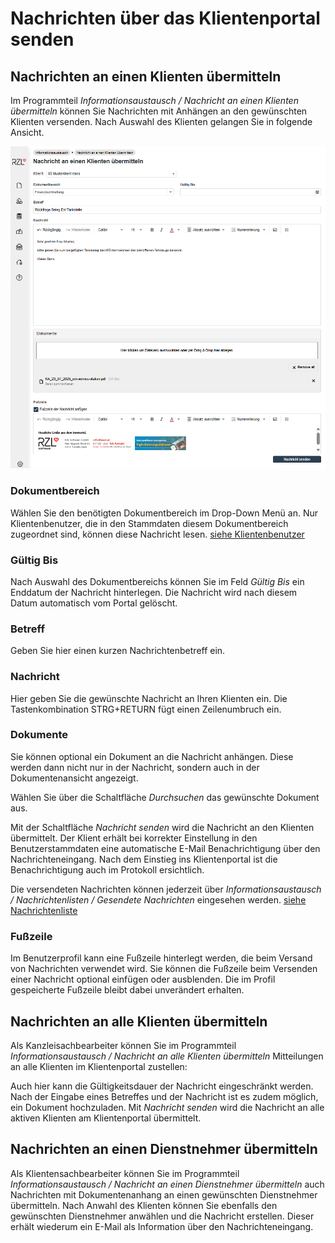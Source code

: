# Nachrichten über das Klientenportal senden 

## Nachrichten an einen Klienten übermitteln

Im Programmteil *Informationsaustausch / Nachricht an einen Klienten übermitteln* können Sie Nachrichten mit Anhängen an den gewünschten Klienten versenden. Nach Auswahl des Klienten gelangen Sie in folgende Ansicht.


![](img/image53.png)

### Dokumentbereich

Wählen Sie den benötigten Dokumentbereich im Drop-Down Menü an. Nur Klientenbenutzer, die in den Stammdaten diesem Dokumentbereich zugeordnet sind, können diese Nachricht lesen. [siehe Klientenbenutzer](../../Stammdaten/KlientStammdaten/Klientenbenutzer.md)

### Gültig Bis 

Nach Auswahl des Dokumentbereichs können Sie im Feld *Gültig Bis* ein Enddatum der Nachricht hinterlegen. Die Nachricht wird nach diesem Datum automatisch vom Portal gelöscht.

### Betreff 

Geben Sie hier einen kurzen Nachrichtenbetreff ein.

### Nachricht 

Hier geben Sie die gewünschte Nachricht an Ihren Klienten ein. Die Tastenkombination STRG+RETURN fügt einen Zeilenumbruch ein.

### Dokumente 

Sie können optional ein Dokument an die Nachricht anhängen. Diese werden dann nicht nur in der Nachricht, sondern auch in der Dokumentenansicht
angezeigt.

Wählen Sie über die Schaltfläche *Durchsuchen* das gewünschte Dokument aus.

Mit der Schaltfläche *Nachricht* *senden* wird die Nachricht an den Klienten übermittelt. Der Klient erhält bei korrekter Einstellung in den Benutzerstammdaten eine automatische E-Mail Benachrichtigung über den Nachrichteneingang. Nach dem Einstieg ins Klientenportal ist die Benachrichtigung auch im Protokoll ersichtlich.

Die versendeten Nachrichten können jederzeit über *Informationsaustausch / Nachrichtenlisten / Gesendete Nachrichten* eingesehen werden. [siehe Nachrichtenliste](./Nachrichtenliste.md)

### Fußzeile 

Im Benutzerprofil kann eine Fußzeile hinterlegt werden, die beim Versand von Nachrichten verwendet wird. Sie können die Fußzeile beim Versenden einer Nachricht optional einfügen oder ausblenden. Die im Profil gespeicherte Fußzeile bleibt dabei unverändert erhalten.

## Nachrichten an alle Klienten übermitteln

Als Kanzleisachbearbeiter können Sie im Programmteil *Informationsaustausch / Nachricht an alle Klienten übermitteln* Mitteilungen an alle Klienten im Klientenportal zustellen:

Auch hier kann die Gültigkeitsdauer der Nachricht eingeschränkt werden. Nach der Eingabe eines Betreffes und der Nachricht ist es zudem möglich, ein Dokument hochzuladen. Mit *Nachricht senden* wird die Nachricht an alle aktiven Klienten am Klientenportal übermittelt.

## Nachrichten an einen Dienstnehmer übermitteln

Als Klientensachbearbeiter können Sie im Programmteil *Informationsaustausch / Nachricht an einen Dienstnehmer übermitteln* auch Nachrichten mit Dokumentenanhang an einen gewünschten Dienstnehmer übermitteln. Nach Anwahl des Klienten können Sie ebenfalls den gewünschten Dienstnehmer anwählen und die Nachricht erstellen. Dieser erhält wiederum ein E-Mail als Information über den Nachrichteneingang.